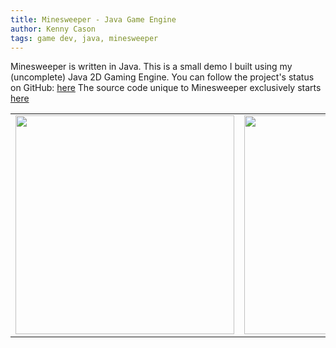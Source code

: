 ```yaml
---
title: Minesweeper - Java Game Engine
author: Kenny Cason
tags: game dev, java, minesweeper
---
```


Minesweeper is written in Java.
This is a small demo I built using my (uncomplete) Java 2D Gaming Engine.
You can follow the project's status on GitHub: <a href="https://github.com/kennycason/java_games/" target="_blank">here</a>
The source code unique to Minesweeper exclusively starts <a href="https://github.com/kennycason/java_games/tree/master/src/game/minesweeper/" target="_blank">here</a>

<table>
    <tr>
        <td>
            <img src="https://raw.github.com/kennycason/java_games/master/doc/screenshots/minesweeper_winning.jpg" width="350px"/>
        </td>
        <td>
            <img src="https://raw.github.com/kennycason/java_games/master/doc/screenshots/minesweeper1.png" width="350px"/>
        </td>
    </tr>
</table>